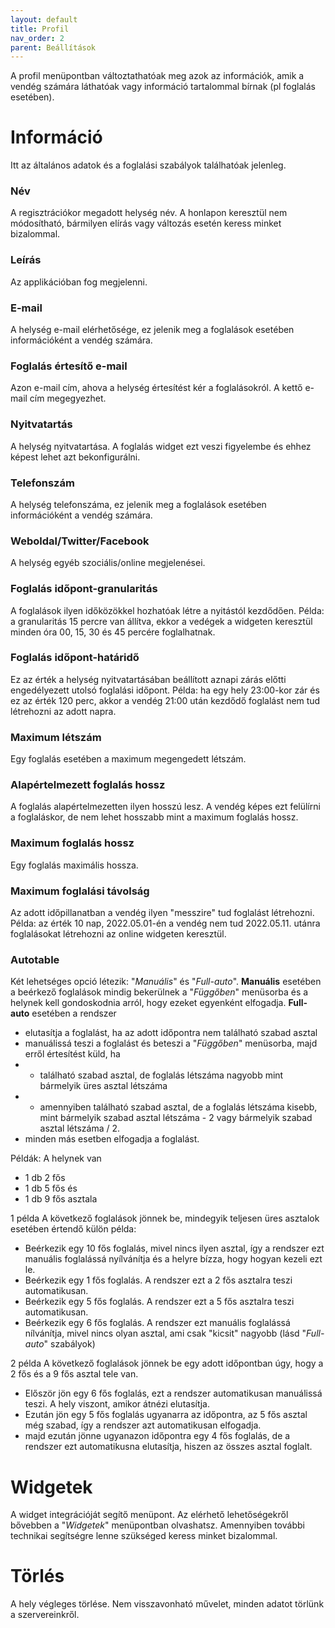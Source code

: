 ```yaml
---
layout: default
title: Profil
nav_order: 2
parent: Beállítások
---
```

A profil menüpontban változtathatóak meg azok az információk, amik a vendég számára láthatóak vagy információ tartalommal bírnak (pl foglalás esetében).

# Információ
Itt az általános adatok és a foglalási szabályok találhatóak jelenleg.

### Név
A regisztrációkor megadott helység név. A honlapon keresztül nem módosítható, bármilyen elírás vagy változás esetén keress minket bizalommal.
### Leírás
Az applikációban fog megjelenni.
### E-mail
A helység e-mail elérhetősége, ez jelenik meg a foglalások esetében információként a vendég számára.
### Foglalás értesítő e-mail
Azon e-mail cím, ahova a helység értesítést kér a foglalásokról. A kettő e-mail cím megegyezhet.
### Nyitvatartás
A helység nyitvatartása. A foglalás widget ezt veszi figyelembe és ehhez képest lehet azt bekonfigurálni.
### Telefonszám
A helység telefonszáma, ez jelenik meg a foglalások esetében információként a vendég számára.
### Weboldal/Twitter/Facebook
A helység egyéb szociális/online megjelenései.
### Foglalás időpont-granularitás
A foglalások ilyen időközökkel hozhatóak létre a nyitástól kezdődően.
Példa: a granularitás 15 percre van állítva, ekkor a vedégek a widgeten keresztül minden óra 00, 15, 30 és 45 percére foglalhatnak.
### Foglalás időpont-határidő
Ez az érték a helység nyitvatartásában beállított aznapi zárás előtti engedélyezett utolsó foglalási időpont.
Példa: ha egy hely 23:00-kor zár és ez az érték 120 perc, akkor a vendég 21:00 után kezdődő foglalást nem tud létrehozni az adott napra.
### Maximum létszám
Egy foglalás esetében a maximum megengedett létszám.
### Alapértelmezett foglalás hossz
A foglalás alapértelmezetten ilyen hosszú lesz. A vendég képes ezt felülírni a foglaláskor, de nem lehet hosszabb mint a maximum foglalás hossz.
### Maximum foglalás hossz
Egy foglalás maximális hossza.
### Maximum foglalási távolság
Az adott időpillanatban a vendég ilyen "messzire" tud foglalást létrehozni.
Példa: az érték 10 nap, 2022.05.01-én a vendég nem tud 2022.05.11. utánra foglalásokat létrehozni az online widgeten keresztül.
### Autotable
Két lehetséges opció létezik: "_Manuális_" és "_Full-auto_".
**Manuális** esetében a beérkező foglalások mindig bekerülnek a "_Függőben_" menüsorba és a helynek kell gondoskodnia arról, hogy ezeket egyenként elfogadja.
**Full-auto** esetében a rendszer
* elutasítja a foglalást, ha az adott időpontra nem található szabad asztal
* manuálissá teszi a foglalást és beteszi a "_Függőben_" menüsorba, majd erről értesítést küld, ha
*   - található szabad asztal, de foglalás létszáma nagyobb mint bármelyik üres asztal létszáma
*   - amennyiben található szabad asztal, de a foglalás létszáma kisebb, mint bármelyik szabad asztal létszáma - 2 vagy bármelyik szabad asztal létszáma / 2.
* minden más esetben elfogadja a foglalást.

Példák:
A helynek van
* 1 db 2 fős
* 1 db 5 fős és
* 1 db 9 fős asztala

1 példa
A következő foglalások jönnek be, mindegyik teljesen üres asztalok esetében értendő külön példa:
* Beérkezik egy 10 fős foglalás, mivel nincs ilyen asztal, így a rendszer ezt manuális foglalássá nyílvánítja és a helyre bízza, hogy hogyan kezeli ezt le.
* Beérkezik egy 1 fős foglalás. A rendszer ezt a 2 fős asztalra teszi automatikusan.
* Beérkezik egy 5 fős foglalás. A rendszer ezt a 5 fős asztalra teszi automatikusan.
* Beérkezik egy 6 fős foglalás. A rendszer ezt manuális foglalássá nílvánítja, mivel nincs olyan asztal, ami csak "kicsit" nagyobb (lásd "_Full-auto_" szabályok)

2 példa
A következő foglalások jönnek be egy adott időpontban úgy, hogy a 2 fős és a 9 fős asztal tele van.
* Először jön egy 6 fős foglalás, ezt a rendszer automatikusan manuálissá teszi. A hely viszont, amikor átnézi elutasítja.
* Ezután jön egy 5 fős foglalás ugyanarra az időpontra, az 5 fős asztal még szabad, így a rendszer azt automatikusan elfogadja.
* majd ezután jönne ugyanazon időpontra egy 4 fős foglalás, de a rendszer ezt automatikusna elutasítja, hiszen az összes asztal foglalt.

# Widgetek
A widget integrációját segítő menüpont. Az elérhető lehetőségekről bővebben a "_Widgetek_" menüpontban olvashatsz. Amennyiben további technikai segítségre lenne szükséged keress minket bizalommal.

# Törlés
A hely végleges törlése. Nem visszavonható művelet, minden adatot törlünk a szervereinkről.